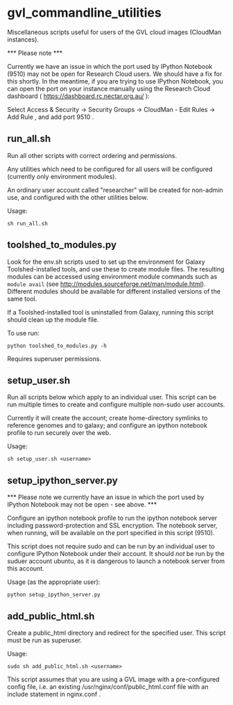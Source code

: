 gvl_commandline_utilities
=========================

Miscellaneous scripts useful for users of the GVL cloud images (CloudMan instances).

*** Please note *** 

Currently we have an issue in which the port used by IPython Notebook (9510) may not be open for Research Cloud users. We should have a fix for this shortly. In the meantime, if you are trying to use IPython Notebook, you can open the port on your instance manually using the Research Cloud dashboard ( https://dashboard.rc.nectar.org.au/ ): 

Select Access & Security -> Security Groups -> CloudMan - Edit Rules -> Add Rule , and add port 9510 .

run_all.sh
----------

Run all other scripts with correct ordering and permissions.

Any utilities which need to be configured for all users will be configured (currently
only environment modules).

An ordinary user account called "researcher" will be created for non-admin use, 
and configured with the other utilities below.

Usage:
    
    sh run_all.sh
    

toolshed_to_modules.py
----------------------

Look for the env.sh scripts used to set up the environment for Galaxy Toolshed-installed 
tools, and use these to create module files. The resulting modules can be accessed 
using environment module commands such as `module avail` (see 
http://modules.sourceforge.net/man/module.html). Different modules should be available for 
different installed versions of the same tool. 

If a Toolshed-installed tool is uninstalled from Galaxy, running this script should
clean up the module file.

To use run:

    python toolshed_to_modules.py -h
    
Requires superuser permissions.

setup_user.sh
-------------

Run all scripts below which apply to an individual user. This script can be run multiple 
times to create and configure multiple non-sudo user accounts. 

Currently it will create the account; create home-directory symlinks to reference genomes 
and to galaxy; and configure an ipython notebook profile to run securely over the web.

Usage:

    sh setup_user.sh <username>

setup_ipython_server.py
-----------------------

*** Please note we currently have an issue in which the port used by IPython Notebook may not be open - see above. ***

Configure an ipython notebook profile to run the ipython notebook server including 
password-protection and SSL encryption. The notebook server, when running, will be
available on the port specified in this script (9510).

This script does not require sudo and can be run by an individual user to configure
IPython Notebook under their account. It should _not_ be run by the suduer account ubuntu, 
as it is dangerous to launch a notebook server from this account.

Usage (as the appropriate user):

    python setup_ipython_server.py
    

add_public_html.sh
------------------

Create a public_html directory and redirect for the specified user. 
This script must be run as superuser.

Usage:

    sudo sh add_public_html.sh <username>

This script assumes that you are using a GVL image with a pre-configured config file,
i.e. an existing /usr/nginx/conf/public_html.conf file with an include statement in
 nginx.conf .

